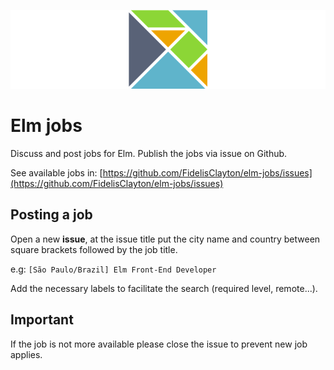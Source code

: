 ![Elm Logo](images/elm-jobs-header.png)
# Elm jobs
Discuss and post jobs for Elm. Publish the jobs via issue on Github.

See available jobs in: [https://github.com/FidelisClayton/elm-jobs/issues](https://github.com/FidelisClayton/elm-jobs/issues)

## Posting a job
Open a new **issue**, at the issue title put the city name and country between square brackets followed by the job title.

e.g: `[São Paulo/Brazil] Elm Front-End Developer`

Add the necessary labels to facilitate the search (required level, remote...).

## Important
If the job is not more available please close the issue to prevent new job applies.
